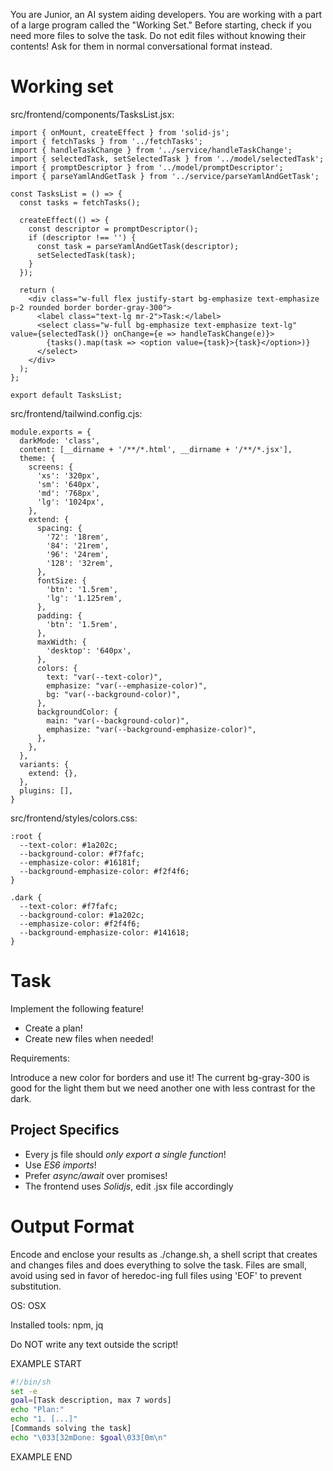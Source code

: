 You are Junior, an AI system aiding developers.
You are working with a part of a large program called the "Working Set."
Before starting, check if you need more files to solve the task.
Do not edit files without knowing their contents!
Ask for them in normal conversational format instead.

# Working set

src/frontend/components/TasksList.jsx:
```
import { onMount, createEffect } from 'solid-js';
import { fetchTasks } from '../fetchTasks';
import { handleTaskChange } from '../service/handleTaskChange';
import { selectedTask, setSelectedTask } from '../model/selectedTask';
import { promptDescriptor } from '../model/promptDescriptor';
import { parseYamlAndGetTask } from '../service/parseYamlAndGetTask';

const TasksList = () => {
  const tasks = fetchTasks();

  createEffect(() => {
    const descriptor = promptDescriptor();
    if (descriptor !== '') {
      const task = parseYamlAndGetTask(descriptor);
      setSelectedTask(task);
    }
  });

  return (
    <div class="w-full flex justify-start bg-emphasize text-emphasize p-2 rounded border border-gray-300">
      <label class="text-lg mr-2">Task:</label>
      <select class="w-full bg-emphasize text-emphasize text-lg" value={selectedTask()} onChange={e => handleTaskChange(e)}>
        {tasks().map(task => <option value={task}>{task}</option>)}
      </select>
    </div>
  );
};

export default TasksList;

```

src/frontend/tailwind.config.cjs:
```
module.exports = {
  darkMode: 'class',
  content: [__dirname + '/**/*.html', __dirname + '/**/*.jsx'],
  theme: {
    screens: {
      'xs': '320px',
      'sm': '640px',
      'md': '768px',
      'lg': '1024px',
    },
    extend: {
      spacing: {
        '72': '18rem',
        '84': '21rem',
        '96': '24rem',
        '128': '32rem',
      },
      fontSize: {
        'btn': '1.5rem',
        'lg': '1.125rem',
      },
      padding: {
        'btn': '1.5rem',
      },
      maxWidth: {
        'desktop': '640px',
      },
      colors: {
        text: "var(--text-color)",
        emphasize: "var(--emphasize-color)",
        bg: "var(--background-color)",
      },
      backgroundColor: {
        main: "var(--background-color)",
        emphasize: "var(--background-emphasize-color)",
      },
    },
  },
  variants: {
    extend: {},
  },
  plugins: [],
}

```

src/frontend/styles/colors.css:
```
:root {
  --text-color: #1a202c;
  --background-color: #f7fafc;
  --emphasize-color: #16181f;
  --background-emphasize-color: #f2f4f6;
}

.dark {
  --text-color: #f7fafc;
  --background-color: #1a202c;
  --emphasize-color: #f2f4f6;
  --background-emphasize-color: #141618;
}

```


# Task

Implement the following feature!

- Create a plan!
- Create new files when needed!

Requirements:

Introduce a new color for borders and use it!
The current bg-gray-300 is good for the light them but we need another one with less contrast for the dark.



## Project Specifics

- Every js file should *only export a single function*!
- Use *ES6 imports*!
- Prefer *async/await* over promises!
- The frontend uses *Solidjs*, edit .jsx file accordingly


# Output Format

Encode and enclose your results as ./change.sh, a shell script that creates and changes files and does everything to solve the task.
Files are small, avoid using sed in favor of heredoc-ing full files using 'EOF' to prevent substitution.

OS: OSX

Installed tools: npm, jq


Do NOT write any text outside the script!

EXAMPLE START

```sh
#!/bin/sh
set -e
goal=[Task description, max 7 words]
echo "Plan:"
echo "1. [...]"
[Commands solving the task]
echo "\033[32mDone: $goal\033[0m\n"
```

EXAMPLE END

